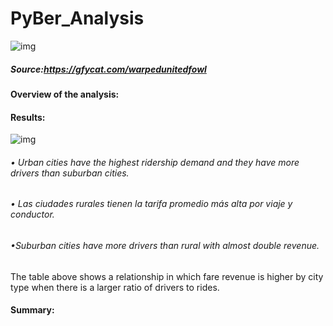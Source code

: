 # PyBer_Analysis
![img](WarpedUnitedFowl-mobile.gif)

##### Source:https://gfycat.com/warpedunitedfowl
#### Overview of the analysis:
#### Results:
![img](WarpedUnitedFowl-mobile.gif)
###### • Urban cities have the highest ridership demand and they have more drivers than suburban cities.
###### • Las ciudades rurales tienen la tarifa promedio más alta por viaje y conductor.
###### •Suburban cities have more drivers than rural with almost double revenue.
The table above shows a relationship in which fare revenue is higher by city type when there is a larger ratio of drivers to rides.

#### Summary:
